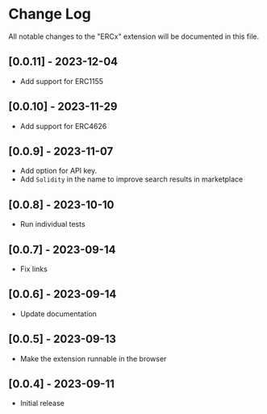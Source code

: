 # Change Log

All notable changes to the "ERCx" extension will be documented in this file.

## [0.0.11] - 2023-12-04

- Add support for ERC1155

## [0.0.10] - 2023-11-29

- Add support for ERC4626

## [0.0.9] - 2023-11-07

- Add option for API key.
- Add `Solidity` in the name to improve search results in marketplace

## [0.0.8] - 2023-10-10

- Run individual tests

## [0.0.7] - 2023-09-14

- Fix links

## [0.0.6] - 2023-09-14

- Update documentation

## [0.0.5] - 2023-09-13

- Make the extension runnable in the browser

## [0.0.4] - 2023-09-11

- Initial release
